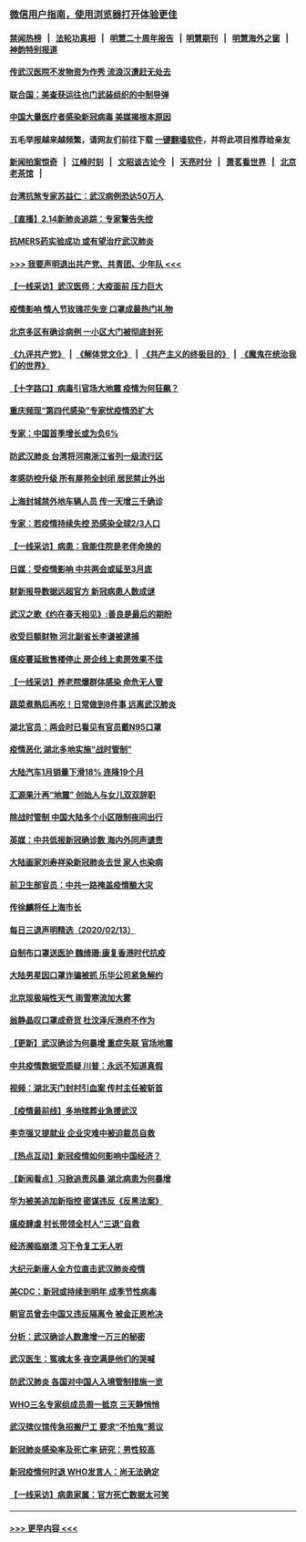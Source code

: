 ### [微信用户指南，使用浏览器打开体验更佳](https://github.com/gfw-breaker/banned-news1/blob/master/indexes/wechat-guide.md?t=0)
#### [禁闻热榜](热点新闻.md?t=0)  &nbsp;&nbsp;|&nbsp;&nbsp; [法轮功真相](https://github.com/gfw-breaker/truth/blob/master/README.md?t=0) &nbsp;&nbsp;|&nbsp;&nbsp; [明慧二十周年报告](https://github.com/gfw-breaker/mh-reports/blob/master/README.md?t=0) &nbsp;&nbsp;|&nbsp;&nbsp;[明慧期刊](https://github.com/gfw-breaker/mh-qikan) &nbsp;&nbsp;|&nbsp;&nbsp; [明慧海外之窗](https://github.com/gfw-breaker/mh-news/blob/master/README.md?t=0) &nbsp;&nbsp;|&nbsp;&nbsp; [神韵特别报道](https://github.com/gfw-breaker/mh-news/blob/master/shenyun.md?t=0)
#### [传武汉医院不发物资为作秀 流浪汉遭赶无处去](../pages/nsc413/n11868856.md?t=02142311) 
#### [联合国：美查获运往也门武装组织的中制导弹](../pages/nsc413/n11868677.md?t=02142311) 
#### [中国大量医疗者感染新冠病毒 美媒揭根本原因](../pages/nsc413/n11869001.md?t=02142311) 
#### 五毛举报越来越频繁，请网友们前往下载 [一键翻墙软件](https://github.com/gfw-breaker/ssr-accounts)，并将此项目推荐给亲友
#### [新闻拍案惊奇](https://github.com/gfw-breaker/banned-news1/blob/master/pages/link4.md) &nbsp;&nbsp;|&nbsp;&nbsp; [江峰时刻](https://github.com/gfw-breaker/banned-news1/blob/master/pages/link4.md) &nbsp;&nbsp;|&nbsp;&nbsp; [文昭谈古论今](https://github.com/gfw-breaker/banned-news1/blob/master/pages/link4.md) &nbsp;&nbsp;|&nbsp;&nbsp; [天亮时分](https://github.com/gfw-breaker/banned-news1/blob/master/pages/link4.md) &nbsp;&nbsp;|&nbsp;&nbsp; [萧茗看世界](https://github.com/gfw-breaker/banned-news1/blob/master/pages/link4.md) &nbsp;&nbsp;|&nbsp;&nbsp; [北京老茶馆](https://github.com/gfw-breaker/banned-news1/blob/master/pages/link4.md) &nbsp;&nbsp;|&nbsp;&nbsp; 
#### [台湾抗煞专家苏益仁：武汉病例恐达50万人](../pages/nsc413/n11869027.md?t=02142311) 
#### [【直播】2.14新肺炎追踪：专家警告失控](../pages/nsc413/n11868930.md?t=02142311) 
#### [抗MERS药实验成功 或有望治疗武汉肺炎](../pages/nsc413/n11868912.md?t=02142311) 
#### [>>> 我要声明退出共产党、共青团、少年队 <<<](https://github.com/begood0513/goodnews/blob/master/quit/letter.md) 
#### [【一线采访】武汉医师：大疫面前 压力巨大](../pages/nsc413/n11868829.md?t=02142311) 
#### [疫情影响 情人节玫瑰花失宠 口罩成最热门礼物](../pages/nsc413/n11868711.md?t=02142311) 
#### [北京多区有确诊病例 一小区大门被彻底封死](../pages/nsc413/n11868846.md?t=02142311) 
#### [《九评共产党》](https://github.com/begood0513/9ping.md/blob/master/README.md) &nbsp;|&nbsp; [《解体党文化》](../../../../jtdwh.md/blob/master/README.md)  &nbsp;|&nbsp; [《共产主义的终极目的》](../../../../gczydzjmd.md/blob/master/README.md) &nbsp;|&nbsp; [《魔鬼在统治我们的世界》](../../../../mgztzwmdsj.md/blob/master/README.md) 
#### [【十字路口】病毒引官场大地震 疫情为何狂飙？](../pages/nsc413/n11867660.md?t=02142311) 
#### [重庆频现“第四代感染”专家忧疫情恐扩大](../pages/nsc413/n11868724.md?t=02142311) 
#### [专家：中国首季增长或为负6%](../pages/nsc413/n11868582.md?t=02142311) 
#### [防武汉肺炎 台湾将河南浙江省列一级流行区](../pages/nsc413/n11868612.md?t=02142311) 
#### [孝感防控升级 所有屋苑全封闭 居民禁止外出](../pages/nsc413/n11868558.md?t=02142311) 
#### [上海封城禁外地车辆人员 传一天增三千确诊](../pages/nsc413/n11868378.md?t=02142311) 
#### [专家：若疫情持续失控 恐感染全球2/3人口](../pages/nsc413/n11868428.md?t=02142311) 
#### [【一线采访】病患：我能住院是老伴命换的](../pages/nsc413/n11867769.md?t=02142311) 
#### [日媒：受疫情影响 中共两会或延至3月底](../pages/nsc413/n11868231.md?t=02142311) 
#### [财新报导数据远超官方 新冠病患人数成谜](../pages/nsc413/n11868190.md?t=02142311) 
#### [武汉之歌《约在春天相见》:善良是最后的期盼](../pages/nsc413/n11868413.md?t=02142311) 
#### [收受巨额财物 河北副省长李谦被逮捕](../pages/nsc413/n11868451.md?t=02142311) 
#### [瘟疫蔓延致售楼停止 房企线上卖房效果不佳](../pages/nsc413/n11868146.md?t=02142311) 
#### [【一线采访】养老院爆群体感染 命危无人管](../pages/nsc413/n11868341.md?t=02142311) 
#### [蔬菜煮熟后再吃！日常做到8件事 远离武汉肺炎](../pages/nsc413/n11867364.md?t=02142311) 
#### [湖北官员：两会时已看见有官员戴N95口罩](../pages/nsc413/n11867926.md?t=02142311) 
#### [疫情恶化 湖北多地实施“战时管制”](../pages/nsc413/n11868179.md?t=02142311) 
#### [大陆汽车1月销量下滑18% 连降19个月](../pages/nsc413/n11867516.md?t=02142311) 
#### [汇源果汁再“地震” 创始人与女儿双双辞职](../pages/nsc413/n11867908.md?t=02142311) 
#### [除战时管制 中国大陆多个小区限制夜间出行](../pages/nsc413/n11867833.md?t=02142311) 
#### [英媒：中共低报新冠确诊数 海内外同声谴责](../pages/nsc413/n11867421.md?t=02142311) 
#### [大陆画家刘寿祥染新冠肺炎去世 家人也染病](../pages/nsc413/n11867813.md?t=02142311) 
#### [前卫生部官员：中共一路掩盖疫情酿大灾](../pages/nsc413/n11867590.md?t=02142311) 
#### [传徐麟将任上海市长](../pages/nsc413/n11867709.md?t=02142311) 
#### [每日三退声明精选（2020/02/13）](../pages/nsc413/n11867712.md?t=02142311) 
#### [自制布口罩送医护 魏绮珊:康复香港时代抗疫](../pages/nsc413/n11867481.md?t=02142311) 
#### [大陆男星因口罩诈骗被抓 乐华公司紧急解约](../pages/nsc413/n11867354.md?t=02142311) 
#### [北京现极端性天气 雨雪寒流加大雾](../pages/nsc413/n11867619.md?t=02142311) 
#### [翁静晶叹口罩成奇货 杜汶泽斥港府不作为](../pages/nsc413/n11867016.md?t=02142311) 
#### [【更新】武汉确诊为何暴增 重症失联 官场地震](../pages/nsc413/n11801312.md?t=02142311) 
#### [中共疫情数据受质疑 川普：永远不知道真假](../pages/nsc413/n11867195.md?t=02142311) 
#### [视频：湖北天门封村引血案 传村主任被斩首](../pages/nsc413/n11867382.md?t=02142311) 
#### [【疫情最前线】多地殡葬业急援武汉](../pages/nsc413/n11866914.md?t=02142311) 
#### [李克强又提就业 企业灾难中被迫裁员自救](../pages/nsc413/n11867323.md?t=02142311) 
#### [【热点互动】新冠疫情如何影响中国经济？](../pages/nsc413/n11867208.md?t=02142311) 
#### [【新闻看点】习掀追责风暴 湖北病患为何暴增](../pages/nsc413/n11867035.md?t=02142311) 
#### [华为被美追加新指控 密谋违反《反黑法案》](../pages/nsc413/n11867191.md?t=02142311) 
#### [瘟疫肆虐 村长带领全村人“三退”自救](../pages/nsc413/n11861714.md?t=02142311) 
#### [经济濒临崩溃 习下令复工无人听](../pages/nsc413/n11867269.md?t=02142311) 
#### [大纪元新唐人全方位直击武汉肺炎疫情](../pages/nsc413/n11859405.md?t=02142311) 
#### [美CDC：新冠或持续到明年 成季节性病毒](../pages/nsc413/n11867279.md?t=02142311) 
#### [朝官员曾去中国又违反隔离令 被金正恩枪决](../pages/nsc413/n11867087.md?t=02142311) 
#### [分析：武汉确诊人数激增一万三的秘密](../pages/nsc413/n11866187.md?t=02142311) 
#### [武汉医生：冤魂太多 夜空满是他们的哭喊](../pages/nsc413/n11867107.md?t=02142311) 
#### [防武汉肺炎 各国对中国人入境管制措施一览](../pages/nsc413/n11838726.md?t=02142311) 
#### [WHO三名专家组成员周一抵京 三天静悄悄](../pages/nsc413/n11866947.md?t=02142311) 
#### [武汉殡仪馆传急招搬尸工 要求“不怕鬼”惹议](../pages/nsc413/n11866834.md?t=02142311) 
#### [新冠肺炎感染率及死亡率 研究：男性较高](../pages/nsc413/n11866956.md?t=02142311) 
#### [新冠疫情何时退 WHO发言人：尚无法确定](../pages/nsc413/n11866864.md?t=02142311) 
#### [【一线采访】病患家属：官方死亡数据太可笑](../pages/nsc413/n11866840.md?t=02142311) 

----
#### [ >>> 更早内容 <<< ](../indexes/nsc413-earlier.md)
